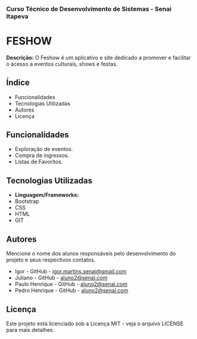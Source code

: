 ### Curso Técnico de Desenvolvimento de Sistemas - Senai Itapeva
# FESHOW
**Descrição:**
O Feshow é um aplicativo e site dedicado a promover e facilitar o acesso a eventos culturais, shows e festas.
## Índice
- Funcionalidades
- Tecnologias Utilizadas
- Autores
- Licença
## Funcionalidades
 - Exploração de eventos.
 - Compra de ingressos.
 - Listas de Favoritos.
## Tecnologias Utilizadas
- **Linguagem/Frameworks:**
 - Bootstrap
 - CSS
 - HTML
 - GIT
## Autores
Mencione o nome dos alunos responsáveis pelo desenvolvimento do projeto e seus respectivos contatos.
- Igor - GitHub - igor.martins.senai@gmail.com
- Juliano - GitHub - aluno2@senai.com
- Paulo Henrique - GitHub - aluno2@senai.com
- Pedro Henrique - GitHub - aluno2@senai.com
## Licença
Este projeto está licenciado sob a Licença MIT - veja o arquivo LICENSE para mais detalhes.

